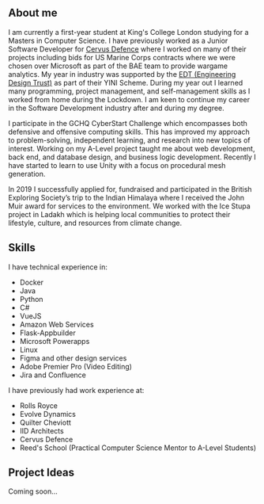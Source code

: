 
## About me

I am currently a first-year student at King's College London studying for a Masters in Computer Science. I have previously worked as a Junior Software Developer for [Cervus Defence](cervus.ai) where I worked on many of their projects including bids for US Marine Corps contracts where we were chosen over Microsoft as part of the BAE team to provide wargame analytics. My year in industry was supported by the [EDT (Engineering Design Trust)](https://www.etrust.org.uk/) as part of their YINI Scheme. During my year out I learned many programming, project management, and self-management skills as I worked from home during the Lockdown. I am keen to continue my career in the Software Development industry after and during my degree.

I participate in the GCHQ CyberStart Challenge which encompasses both defensive and offensive computing skills. This has improved my approach to problem-solving, independent learning, and research into new topics of interest. Working on my A-Level project taught me about web development, back end, and database design, and business logic development. Recently I have started to learn to use Unity with a focus on procedural mesh generation.

In 2019 I successfully applied for, fundraised and participated in the British Exploring Society’s trip to the Indian Himalaya where I received the John Muir award for services to the environment. We worked with the Ice Stupa project in Ladakh which is helping local communities to protect their lifestyle, culture, and resources from climate change.

## Skills

I have technical experience in:
- Docker
- Java
- Python
- C#
- VueJS
- Amazon Web Services
- Flask-Appbuilder
- Microsoft Powerapps
- Linux
- Figma and other design services
- Adobe Premier Pro (Video Editing)
- Jira and Confluence 

I have previously had work experience at:
- Rolls Royce
- Evolve Dynamics
- Quilter Cheviott
- IID Architects
- Cervus Defence
- Reed's School (Practical Computer Science Mentor to A-Level Students)

## Project Ideas

Coming soon...
